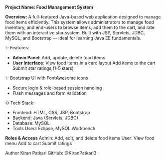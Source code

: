 **Project Name: Food Management System**

**Overview:**
A full-featured Java-based web application designed to manage food items efficiently. This system allows administrators to manage food inventory, and end-users to browse items, add them to the cart, and rate them with an interactive star system.
Built with JSP, Servlets, JDBC, MySQL, and Bootstrap — ideal for learning Java EE fundamentals.

✨ Features:
- **Admin Panel**:
   Add, update, delete food items
- **User Interface**:
   View food items in a card layout
   Add items to the cart
   Submit star ratings (1-5 stars)
  
✨ Bootstrap UI with FontAwesome icons
-  Secure login & role-based session handling
-  Flash messages and form validation
  
⚙️ Tech Stack:
- Frontend: HTML, CSS, JSP, Bootstrap  
- Backend: Java (Servlets, JDBC)
- Database: MySQL
- Tools Used: Eclipse, MySQL Workbench

**Roles & Access**
 Admin:
 Add, edit, and delete food items
 User:
 View food menu
 Add to cart
 Submit ratings

Author
Kiran Patkari
GitHub: @KiranPatkari3

